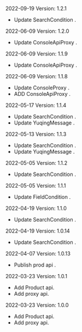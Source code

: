 2022-09-19 Version: 1.2.1
- Update SearchCondition .


2022-06-09 Version: 1.2.0
- Update ConsoleApiProxy .


2022-06-09 Version: 1.1.9
- Update ConsoleApiProxy .


2022-06-09 Version: 1.1.8
- Update ConsoleProxy .
- ADD ConsoleApiProxy .


2022-05-17 Version: 1.1.4
- Update SearchCondition .
- Update YuqingMessage .

2022-05-13 Version: 1.1.3
- Update SearchCondition .
- Update YuqingMessage .

2022-05-05 Version: 1.1.2
- Update SearchCondition .

2022-05-05 Version: 1.1.1
- Update FieldCondition .

2022-04-19 Version: 1.1.0
- Update SearchCondition .

2022-04-19 Version: 1.0.14
- Update SearchCondition .

2022-04-07 Version: 1.0.13
- Publish prod api .

2022-03-23 Version: 1.0.1
- Add Product api.
- Add proxy api.

2022-03-23 Version: 1.0.0
- Add Product api.
- Add proxy api.

